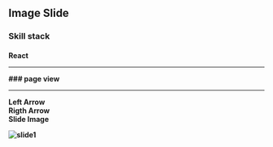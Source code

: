 ## Image Slide

### Skill stack
<h4>React
<hr>
### page view
<hr>
Left Arrow </br>
Rigth Arrow </br>
Slide Image

![slide1](https://user-images.githubusercontent.com/63918911/101776163-deaa3680-3b33-11eb-970d-92850346f2b1.PNG)
